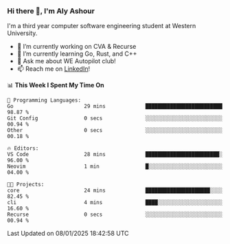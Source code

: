 ### Hi there 👋, I'm Aly Ashour
I'm a third year computer software engineering student at Western University.

- 🔭 I’m currently working on CVA & Recurse
- 🌱 I’m currently learning Go, Rust, and C++
- 💬 Ask me about WE Autopilot club!
- 📫 Reach me on [LinkedIn](https://www.linkedin.com/in/alymashour/)!
  
<!--START_SECTION:waka-->
📊 **This Week I Spent My Time On** 

```text
💬 Programming Languages: 
Go                       29 mins             █████████████████████████   98.87 % 
Git Config               0 secs              ░░░░░░░░░░░░░░░░░░░░░░░░░   00.94 % 
Other                    0 secs              ░░░░░░░░░░░░░░░░░░░░░░░░░   00.18 % 

🔥 Editors: 
VS Code                  28 mins             ████████████████████████░   96.00 % 
Neovim                   1 min               █░░░░░░░░░░░░░░░░░░░░░░░░   04.00 % 

🐱‍💻 Projects: 
core                     24 mins             █████████████████████░░░░   82.45 % 
cli                      4 mins              ████░░░░░░░░░░░░░░░░░░░░░   16.60 % 
Recurse                  0 secs              ░░░░░░░░░░░░░░░░░░░░░░░░░   00.94 % 
```


 Last Updated on 08/01/2025 18:42:58 UTC
<!--END_SECTION:waka-->
